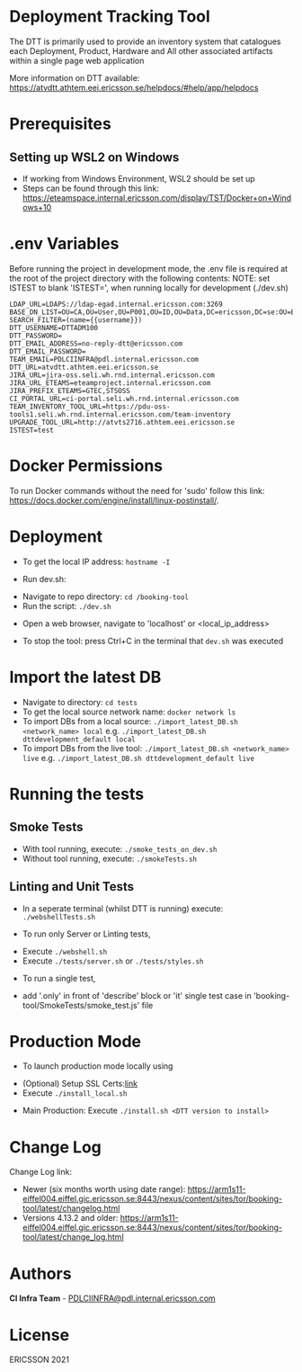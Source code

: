 # Deployment Tracking Tool #

The DTT is primarily used to provide an inventory system that catalogues each Deployment, Product, Hardware and All other associated artifacts within a single page web application

More information on DTT available: https://atvdtt.athtem.eei.ericsson.se/helpdocs/#help/app/helpdocs

# Prerequisites #

## Setting up WSL2 on Windows ##

* If working from Windows Environment, WSL2 should be set up
* Steps can be found through this link: https://eteamspace.internal.ericsson.com/display/TST/Docker+on+Windows+10

# .env Variables #

Before running the project in development mode, the .env file is required at the root of the project directory with the following contents:
NOTE: set ISTEST to blank 'ISTEST=', when running locally for development (./dev.sh)
~~~~~~~~~~~~~~~~~~~~~~~~~~~~~~
LDAP_URL=LDAPS://ldap-egad.internal.ericsson.com:3269
BASE_DN_LIST=OU=CA,OU=User,OU=P001,OU=ID,OU=Data,DC=ericsson,DC=se:OU=External,OU=P017,OU=ID,OU=Data,DC=ericsson,DC=se:OU=CA,OU=SvcAccount,OU=P001,OU=ID,OU=Data,DC=ericsson,DC=se:OU=P010,OU=ID,OU=Data,DC=ericsson,DC=se
SEARCH_FILTER=(name={{username}})
DTT_USERNAME=DTTADM100
DTT_PASSWORD=
DTT_EMAIL_ADDRESS=no-reply-dtt@ericsson.com
DTT_EMAIL_PASSWORD=
TEAM_EMAIL=PDLCIINFRA@pdl.internal.ericsson.com
DTT_URL=atvdtt.athtem.eei.ericsson.se
JIRA_URL=jira-oss.seli.wh.rnd.internal.ericsson.com
JIRA_URL_ETEAMS=eteamproject.internal.ericsson.com
JIRA_PREFIX_ETEAMS=GTEC,STSOSS
CI_PORTAL_URL=ci-portal.seli.wh.rnd.internal.ericsson.com
TEAM_INVENTORY_TOOL_URL=https://pdu-oss-tools1.seli.wh.rnd.internal.ericsson.com/team-inventory
UPGRADE_TOOL_URL=http://atvts2716.athtem.eei.ericsson.se
ISTEST=test
~~~~~~~~~~~~~~~~~~~~~~~~~~~~~~

# Docker Permissions #

To run Docker commands without the need for 'sudo' follow this link: https://docs.docker.com/engine/install/linux-postinstall/.

# Deployment #

* To get the local IP address: `hostname -I`

* Run dev.sh:
 - Navigate to repo directory: `cd /booking-tool`
 - Run the script: `./dev.sh`

* Open a web browser, navigate to 'localhost' or <local_ip_address>

* To stop the tool: press Ctrl+C in the terminal that `dev.sh` was executed

# Import the latest DB #
 - Navigate to directory: `cd tests`
 - To get the local source network name: `docker network ls`
 - To import DBs from a local source: `./import_latest_DB.sh <network_name> local` e.g. `./import_latest_DB.sh dttdevelopment_default local`
 - To import DBs from the live tool: `./import_latest_DB.sh <network_name> live` e.g. `./import_latest_DB.sh dttdevelopment_default live`

# Running the tests #

## Smoke Tests ##

* With tool running, execute: `./smoke_tests_on_dev.sh`
* Without tool running, execute: `./smokeTests.sh`

## Linting and Unit Tests ##

* In a seperate terminal (whilst DTT is running) execute: `./webshellTests.sh`

* To run only Server or Linting tests,
 - Execute `./webshell.sh`
 - Execute `./tests/server.sh` or `./tests/styles.sh`

* To run a single test,
 - add '.only' in front of 'describe' block or 'it' single test case in 'booking-tool/SmokeTests/smoke_test.js' file

# Production Mode #

* To launch production mode locally using
 - (Optional) Setup SSL Certs:[link](https://eteamspace.internal.ericsson.com/display/ENTT/CI+Infra+-+OQS+-+SSL+Certificate+Local+Setup)
 - Execute `./install_local.sh`

* Main Production: Execute `./install.sh <DTT version to install>`

# Change Log #

Change Log link:
- Newer (six months worth using date range): https://arm1s11-eiffel004.eiffel.gic.ericsson.se:8443/nexus/content/sites/tor/booking-tool/latest/changelog.html
- Versions 4.13.2 and older: https://arm1s11-eiffel004.eiffel.gic.ericsson.se:8443/nexus/content/sites/tor/booking-tool/latest/change_log.html


# Authors #

**CI Infra Team** - PDLCIINFRA@pdl.internal.ericsson.com

# License #

ERICSSON 2021
